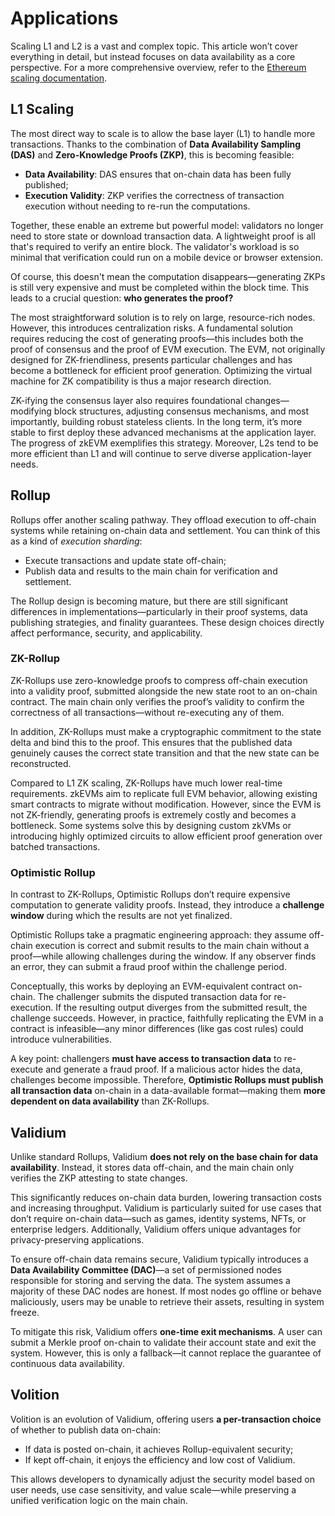 
# Applications

Scaling L1 and L2 is a vast and complex topic. This article won’t cover everything in detail, but instead focuses on data availability as a core perspective. For a more comprehensive overview, refer to the [Ethereum scaling documentation](https://ethereum.org/en/developers/docs/scaling/).

## L1 Scaling

The most direct way to scale is to allow the base layer (L1) to handle more transactions. Thanks to the combination of **Data Availability Sampling (DAS)** and **Zero-Knowledge Proofs (ZKP)**, this is becoming feasible:

* **Data Availability**: DAS ensures that on-chain data has been fully published;
* **Execution Validity**: ZKP verifies the correctness of transaction execution without needing to re-run the computations.

Together, these enable an extreme but powerful model: validators no longer need to store state or download transaction data. A lightweight proof is all that's required to verify an entire block. The validator's workload is so minimal that verification could run on a mobile device or browser extension.

Of course, this doesn't mean the computation disappears—generating ZKPs is still very expensive and must be completed within the block time. This leads to a crucial question: **who generates the proof?**

The most straightforward solution is to rely on large, resource-rich nodes. However, this introduces centralization risks. A fundamental solution requires reducing the cost of generating proofs—this includes both the proof of consensus and the proof of EVM execution. The EVM, not originally designed for ZK-friendliness, presents particular challenges and has become a bottleneck for efficient proof generation. Optimizing the virtual machine for ZK compatibility is thus a major research direction.

ZK-ifying the consensus layer also requires foundational changes—modifying block structures, adjusting consensus mechanisms, and most importantly, building robust stateless clients. In the long term, it’s more stable to first deploy these advanced mechanisms at the application layer. The progress of zkEVM exemplifies this strategy. Moreover, L2s tend to be more efficient than L1 and will continue to serve diverse application-layer needs.

## Rollup

Rollups offer another scaling pathway. They offload execution to off-chain systems while retaining on-chain data and settlement. You can think of this as a kind of *execution sharding*:

* Execute transactions and update state off-chain;
* Publish data and results to the main chain for verification and settlement.

The Rollup design is becoming mature, but there are still significant differences in implementations—particularly in their proof systems, data publishing strategies, and finality guarantees. These design choices directly affect performance, security, and applicability.

### ZK-Rollup

ZK-Rollups use zero-knowledge proofs to compress off-chain execution into a validity proof, submitted alongside the new state root to an on-chain contract. The main chain only verifies the proof’s validity to confirm the correctness of all transactions—without re-executing any of them.

In addition, ZK-Rollups must make a cryptographic commitment to the state delta and bind this to the proof. This ensures that the published data genuinely causes the correct state transition and that the new state can be reconstructed.

Compared to L1 ZK scaling, ZK-Rollups have much lower real-time requirements. zkEVMs aim to replicate full EVM behavior, allowing existing smart contracts to migrate without modification. However, since the EVM is not ZK-friendly, generating proofs is extremely costly and becomes a bottleneck. Some systems solve this by designing custom zkVMs or introducing highly optimized circuits to allow efficient proof generation over batched transactions.

### Optimistic Rollup

In contrast to ZK-Rollups, Optimistic Rollups don’t require expensive computation to generate validity proofs. Instead, they introduce a **challenge window** during which the results are not yet finalized.

Optimistic Rollups take a pragmatic engineering approach: they assume off-chain execution is correct and submit results to the main chain without a proof—while allowing challenges during the window. If any observer finds an error, they can submit a fraud proof within the challenge period.

Conceptually, this works by deploying an EVM-equivalent contract on-chain. The challenger submits the disputed transaction data for re-execution. If the resulting output diverges from the submitted result, the challenge succeeds. However, in practice, faithfully replicating the EVM in a contract is infeasible—any minor differences (like gas cost rules) could introduce vulnerabilities.

A key point: challengers **must have access to transaction data** to re-execute and generate a fraud proof. If a malicious actor hides the data, challenges become impossible. Therefore, **Optimistic Rollups must publish all transaction data** on-chain in a data-available format—making them **more dependent on data availability** than ZK-Rollups.

## Validium

Unlike standard Rollups, Validium **does not rely on the base chain for data availability**. Instead, it stores data off-chain, and the main chain only verifies the ZKP attesting to state changes.

This significantly reduces on-chain data burden, lowering transaction costs and increasing throughput. Validium is particularly suited for use cases that don’t require on-chain data—such as games, identity systems, NFTs, or enterprise ledgers. Additionally, Validium offers unique advantages for privacy-preserving applications.

To ensure off-chain data remains secure, Validium typically introduces a **Data Availability Committee (DAC)**—a set of permissioned nodes responsible for storing and serving the data. The system assumes a majority of these DAC nodes are honest. If most nodes go offline or behave maliciously, users may be unable to retrieve their assets, resulting in system freeze.

To mitigate this risk, Validium offers **one-time exit mechanisms**. A user can submit a Merkle proof on-chain to validate their account state and exit the system. However, this is only a fallback—it cannot replace the guarantee of continuous data availability.

## Volition

Volition is an evolution of Validium, offering users **a per-transaction choice** of whether to publish data on-chain:

* If data is posted on-chain, it achieves Rollup-equivalent security;
* If kept off-chain, it enjoys the efficiency and low cost of Validium.

This allows developers to dynamically adjust the security model based on user needs, use case sensitivity, and value scale—while preserving a unified verification logic on the main chain.

